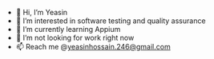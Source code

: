 - 👋 Hi, I’m Yeasin
- 👀 I’m interested in software testing and quality assurance
- 🌱 I’m currently learning Appium
- 💞️ I’m not looking for work right now
- 📫 Reach me @yeasinhossain.246@gmail.com

<!---
yeasinh/yeasinh is a ✨ special ✨ repository because its `README.md` (this file) appears on your GitHub profile.
You can click the Preview link to take a look at your changes.
--->
